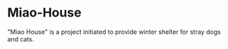 # Miao-House
"Miao House" is a project initiated to provide winter shelter for stray dogs and cats.
